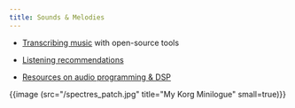 ```yaml
---
title: Sounds & Melodies
---
```



- [Transcribing music](/music-transcribing) with open-source tools

- [Listening recommendations](/listening)

- [Resources on audio programming & DSP](/audio-dsp)

{{image (src="/spectres_patch.jpg" title="My Korg Minilogue" small=true)}}
